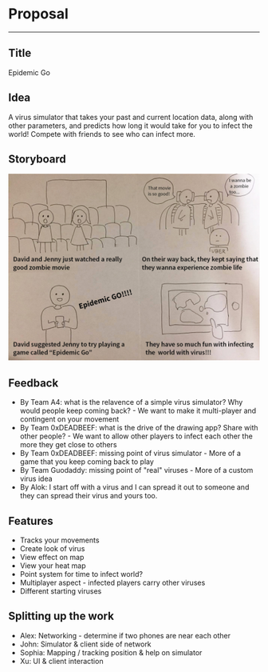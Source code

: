 # Proposal
---
## Title
Epidemic Go

## Idea
A virus simulator that takes your past and current location data, along with other parameters, and predicts how long it would take for you to infect the world!  Compete with friends to see who can infect more.

## Storyboard
![Storyboard](https://raw.githubusercontent.com/johnpallag/MashedPotatoRacoons/master/storyboards/Epidemic%20Go%20Storyboard.jpg)
## Feedback
* By Team A4: what is the relavence of a simple virus simulator?  Why would people keep coming back? - We want to make it multi-player and contingent on your movement
* By Team 0xDEADBEEF: what is the drive of the drawing app?  Share with other people? - We want to allow other players to infect each other the more they get close to others
* By Team 0xDEADBEEF: missing point of virus simulator - More of a game that you keep coming back to play
* By Team Guodaddy: missing point of "real" viruses - More of a custom virus idea
* By Alok: I start off with a virus and I can spread it out to someone and they can spread their virus and yours too.

## Features
* Tracks your movements
* Create look of virus
* View effect on map
* View your heat map
* Point system for time to infect world?
* Multiplayer aspect - infected players carry other viruses
* Different starting viruses

## Splitting up the work
* Alex: Networking - determine if two phones are near each other
* John: Simulator & client side of network
* Sophia: Mapping / tracking position & help on simulator
* Xu: UI & client interaction
